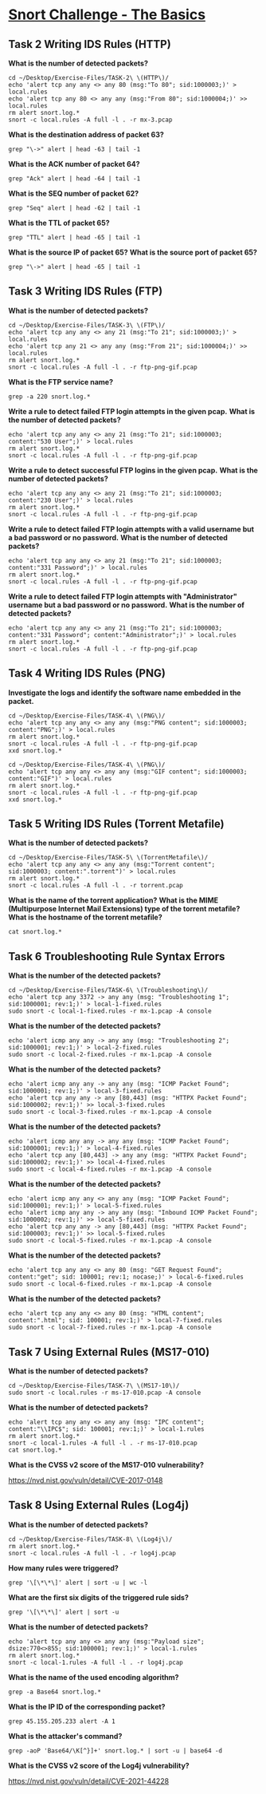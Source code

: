 # [Snort Challenge - The Basics](https://tryhackme.com/room/snortchallenges1)

## Task 2 Writing IDS Rules (HTTP)

**What is the number of detected packets?**

```shell
cd ~/Desktop/Exercise-Files/TASK-2\ \(HTTP\)/
echo 'alert tcp any any <> any 80 (msg:"To 80"; sid:1000003;)' > local.rules
echo 'alert tcp any 80 <> any any (msg:"From 80"; sid:1000004;)' >> local.rules
rm alert snort.log.*
snort -c local.rules -A full -l . -r mx-3.pcap
```

**What is the destination address of packet 63?**

```shell
grep "\->" alert | head -63 | tail -1
```

**What is the ACK number of packet 64?**

```shell
grep "Ack" alert | head -64 | tail -1
```

**What is the SEQ number of packet 62?**

```shell
grep "Seq" alert | head -62 | tail -1
```

**What is the TTL of packet 65?**

```shell
grep "TTL" alert | head -65 | tail -1
```

**What is the source IP of packet 65?**
**What is the source port of packet 65?**

```shell
grep "\->" alert | head -65 | tail -1
```

## Task 3 Writing IDS Rules (FTP)

**What is the number of detected packets?**

```shell
cd ~/Desktop/Exercise-Files/TASK-3\ \(FTP\)/
echo 'alert tcp any any <> any 21 (msg:"To 21"; sid:1000003;)' > local.rules
echo 'alert tcp any 21 <> any any (msg:"From 21"; sid:1000004;)' >> local.rules
rm alert snort.log.*
snort -c local.rules -A full -l . -r ftp-png-gif.pcap
```

**What is the FTP service name?**

```shell
grep -a 220 snort.log.*
```

**Write a rule to detect failed FTP login attempts in the given pcap.**
**What is the number of detected packets?**

```shell
echo 'alert tcp any any <> any 21 (msg:"To 21"; sid:1000003; content:"530 User";)' > local.rules
rm alert snort.log.*
snort -c local.rules -A full -l . -r ftp-png-gif.pcap
```

**Write a rule to detect successful FTP logins in the given pcap.**
**What is the number of detected packets?**

```shell
echo 'alert tcp any any <> any 21 (msg:"To 21"; sid:1000003; content:"230 User";)' > local.rules
rm alert snort.log.*
snort -c local.rules -A full -l . -r ftp-png-gif.pcap
```

**Write a rule to detect failed FTP login attempts with a valid username but a bad password or no password.**
**What is the number of detected packets?**

```shell
echo 'alert tcp any any <> any 21 (msg:"To 21"; sid:1000003; content:"331 Password";)' > local.rules
rm alert snort.log.*
snort -c local.rules -A full -l . -r ftp-png-gif.pcap
```

**Write a rule to detect failed FTP login attempts with "Administrator" username but a bad password or no password.**
**What is the number of detected packets?**

```shell
echo 'alert tcp any any <> any 21 (msg:"To 21"; sid:1000003; content:"331 Password"; content:"Administrator";)' > local.rules
rm alert snort.log.*
snort -c local.rules -A full -l . -r ftp-png-gif.pcap
```

## Task 4 Writing IDS Rules (PNG)

**Investigate the logs and identify the software name embedded in the packet.**

```shell
cd ~/Desktop/Exercise-Files/TASK-4\ \(PNG\)/
echo 'alert tcp any any <> any any (msg:"PNG content"; sid:1000003; content:"PNG";)' > local.rules
rm alert snort.log.*
snort -c local.rules -A full -l . -r ftp-png-gif.pcap
xxd snort.log.*
```

```shell
cd ~/Desktop/Exercise-Files/TASK-4\ \(PNG\)/
echo 'alert tcp any any <> any any (msg:"GIF content"; sid:1000003; content:"GIF")' > local.rules
rm alert snort.log.*
snort -c local.rules -A full -l . -r ftp-png-gif.pcap
xxd snort.log.*
```

## Task 5 Writing IDS Rules (Torrent Metafile)

**What is the number of detected packets?**

```shell
cd ~/Desktop/Exercise-Files/TASK-5\ \(TorrentMetafile\)/
echo 'alert tcp any any <> any any (msg:"Torrent content"; sid:1000003; content:".torrent")' > local.rules
rm alert snort.log.*
snort -c local.rules -A full -l . -r torrent.pcap
```

**What is the name of the torrent application?**
**What is the MIME (Multipurpose Internet Mail Extensions) type of the torrent metafile?**
**What is the hostname of the torrent metafile?**

```shell
cat snort.log.*
```

## Task 6 Troubleshooting Rule Syntax Errors

**What is the number of the detected packets?**

```shell
cd ~/Desktop/Exercise-Files/TASK-6\ \(Troubleshooting\)/
echo 'alert tcp any 3372 -> any any (msg: "Troubleshooting 1"; sid:1000001; rev:1;)' > local-1-fixed.rules
sudo snort -c local-1-fixed.rules -r mx-1.pcap -A console
```

**What is the number of the detected packets?**

```shell
echo 'alert icmp any any -> any any (msg: "Troubleshooting 2"; sid:1000001; rev:1;)' > local-2-fixed.rules
sudo snort -c local-2-fixed.rules -r mx-1.pcap -A console
```

**What is the number of the detected packets?**

```shell
echo 'alert icmp any any -> any any (msg: "ICMP Packet Found"; sid:1000001; rev:1;)' > local-3-fixed.rules
echo 'alert tcp any any -> any [80,443] (msg: "HTTPX Packet Found"; sid:1000002; rev:1;)' >> local-3-fixed.rules
sudo snort -c local-3-fixed.rules -r mx-1.pcap -A console
```

**What is the number of the detected packets?**

```shell
echo 'alert icmp any any -> any any (msg: "ICMP Packet Found"; sid:1000001; rev:1;)' > local-4-fixed.rules
echo 'alert tcp any [80,443] -> any any (msg: "HTTPX Packet Found"; sid:1000002; rev:1;)' >> local-4-fixed.rules
sudo snort -c local-4-fixed.rules -r mx-1.pcap -A console
```

**What is the number of the detected packets?**

```shell
echo 'alert icmp any any <> any any (msg: "ICMP Packet Found"; sid:1000001; rev:1;)' > local-5-fixed.rules
echo 'alert icmp any any -> any any (msg: "Inbound ICMP Packet Found"; sid:1000002; rev:1;)' >> local-5-fixed.rules
echo 'alert tcp any any -> any [80,443] (msg: "HTTPX Packet Found"; sid:1000003; rev:1;)' >> local-5-fixed.rules
sudo snort -c local-5-fixed.rules -r mx-1.pcap -A console
```

**What is the number of the detected packets?**

```shell
echo 'alert tcp any any <> any 80 (msg: "GET Request Found"; content:"get"; sid: 100001; rev:1; nocase;)' > local-6-fixed.rules
sudo snort -c local-6-fixed.rules -r mx-1.pcap -A console
```

**What is the number of the detected packets?**

```shell
echo 'alert tcp any any <> any 80 (msg: "HTML content"; content:".html"; sid: 100001; rev:1;)' > local-7-fixed.rules
sudo snort -c local-7-fixed.rules -r mx-1.pcap -A console
```

## Task 7 Using External Rules (MS17-010)

**What is the number of detected packets?**

```shell
cd ~/Desktop/Exercise-Files/TASK-7\ \(MS17-10\)/
sudo snort -c local.rules -r ms-17-010.pcap -A console
```

**What is the number of detected packets?**

```shell
echo 'alert tcp any any <> any any (msg: "IPC content"; content:"\\IPC$"; sid: 100001; rev:1;)' > local-1.rules
rm alert snort.log.*
snort -c local-1.rules -A full -l . -r ms-17-010.pcap
cat snort.log.*
```

**What is the CVSS v2 score of the MS17-010 vulnerability?**

https://nvd.nist.gov/vuln/detail/CVE-2017-0148

## Task 8 Using External Rules (Log4j)

**What is the number of detected packets?**

```shell
cd ~/Desktop/Exercise-Files/TASK-8\ \(Log4j\)/
rm alert snort.log.*
snort -c local.rules -A full -l . -r log4j.pcap
```

**How many rules were triggered?**

```shell
grep '\[\*\*\]' alert | sort -u | wc -l
```

**What are the first six digits of the triggered rule sids?**

```shell
grep '\[\*\*\]' alert | sort -u
```

**What is the number of detected packets?**

```shell
echo 'alert tcp any any <> any any (msg:"Payload size"; dsize:770<>855; sid:1000001; rev:1;)' > local-1.rules
rm alert snort.log.*
snort -c local-1.rules -A full -l . -r log4j.pcap
```

**What is the name of the used encoding algorithm?**

```shell
grep -a Base64 snort.log.*
```

**What is the IP ID of the corresponding packet?**

```shell
grep 45.155.205.233 alert -A 1
```

**What is the attacker's command?**

```shell
grep -aoP 'Base64/\K[^}]+' snort.log.* | sort -u | base64 -d
```

**What is the CVSS v2 score of the Log4j vulnerability?**

https://nvd.nist.gov/vuln/detail/CVE-2021-44228
